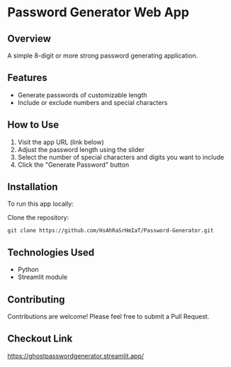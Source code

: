 # Password Generator Web App

## Overview

A simple 8-digit or more strong password generating application.

## Features

- Generate passwords of customizable length
- Include or exclude numbers and special characters

## How to Use

1. Visit the app URL (link below)
2. Adjust the password length using the slider
3. Select the number of special characters and digits you want to include
4. Click the "Generate Password" button

## Installation

To run this app locally:

Clone the repository:
   ```
   git clone https://github.com/HsAhRaSrHmIaT/Password-Generator.git
   ```

## Technologies Used

- Python
- Streamlit module

## Contributing

Contributions are welcome! Please feel free to submit a Pull Request.

## Checkout Link

  https://ghostpasswordgenerator.streamlit.app/
